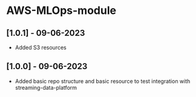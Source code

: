 # AWS-MLOps-module

## [1.0.1] - 09-06-2023
* Added S3 resources

## [1.0.0] - 09-06-2023
* Added basic repo structure and basic resource to test integration with streaming-data-platform